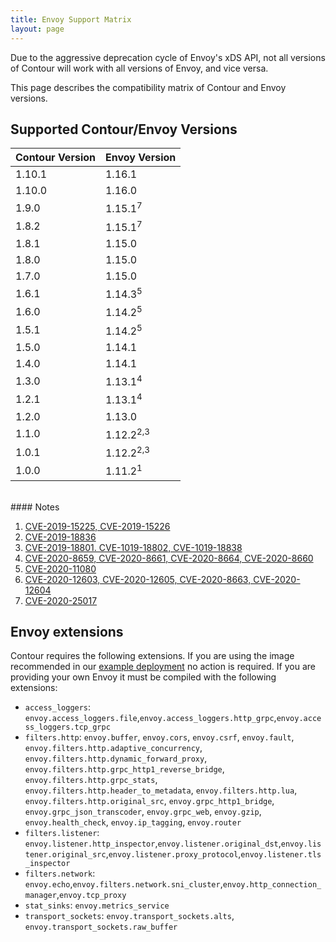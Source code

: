 ```yaml
---
title: Envoy Support Matrix
layout: page
---
```


Due to the aggressive deprecation cycle of Envoy's xDS API, not all versions of Contour will work with all versions of Envoy, and vice versa.

This page describes the compatibility matrix of Contour and Envoy versions.

## Supported Contour/Envoy Versions

| Contour Version | Envoy Version        |
| --------------- | :------------------- |
| 1.10.1          | 1.16.1               |
| 1.10.0          | 1.16.0               |
| 1.9.0           | 1.15.1<sup>7</sup>   |
| 1.8.2           | 1.15.1<sup>7</sup>   |
| 1.8.1           | 1.15.0               |
| 1.8.0           | 1.15.0               |
| 1.7.0           | 1.15.0               |
| 1.6.1           | 1.14.3<sup>5</sup>   |
| 1.6.0           | 1.14.2<sup>5</sup>   |
| 1.5.1           | 1.14.2<sup>5</sup>   |
| 1.5.0           | 1.14.1               |
| 1.4.0           | 1.14.1               |
| 1.3.0           | 1.13.1<sup>4</sup>   |
| 1.2.1           | 1.13.1<sup>4</sup>   |
| 1.2.0           | 1.13.0               |
| 1.1.0           | 1.12.2<sup>2,3</sup> |
| 1.0.1           | 1.12.2<sup>2,3</sup> |
| 1.0.0           | 1.11.2<sup>1</sup>   |

<br>
#### Notes

1. [CVE-2019-15225, CVE-2019-15226][1]
2. [CVE-2019-18836][2]
3. [CVE-2019-18801. CVE-1019-18802, CVE-1019-18838][4]
4. [CVE-2020-8659, CVE-2020-8661, CVE-2020-8664, CVE-2020-8660][5]
5. [CVE-2020-11080][6]
6. [CVE-2020-12603, CVE-2020-12605, CVE-2020-8663, CVE-2020-12604][7]
7. [CVE-2020-25017][8]

## Envoy extensions

Contour requires the following extensions.
If you are using the image recommended in our [example deployment][3] no action is required.
If you are providing your own Envoy it must be compiled with the following extensions:

- `access_loggers`: `envoy.access_loggers.file`,`envoy.access_loggers.http_grpc`,`envoy.access_loggers.tcp_grpc`
- `filters.http`: `envoy.buffer`, `envoy.cors`, `envoy.csrf`, `envoy.fault`, `envoy.filters.http.adaptive_concurrency`, `envoy.filters.http.dynamic_forward_proxy`, `envoy.filters.http.grpc_http1_reverse_bridge`, `envoy.filters.http.grpc_stats`, `envoy.filters.http.header_to_metadata`, `envoy.filters.http.lua`, `envoy.filters.http.original_src`, `envoy.grpc_http1_bridge`, `envoy.grpc_json_transcoder`, `envoy.grpc_web`, `envoy.gzip`, `envoy.health_check`, `envoy.ip_tagging`, `envoy.router`
- `filters.listener`: `envoy.listener.http_inspector`,`envoy.listener.original_dst`,`envoy.listener.original_src`,`envoy.listener.proxy_protocol`,`envoy.listener.tls_inspector`
- `filters.network`: `envoy.echo`,`envoy.filters.network.sni_cluster`,`envoy.http_connection_manager`,`envoy.tcp_proxy`
- `stat_sinks`: `envoy.metrics_service`
- `transport_sockets`: `envoy.transport_sockets.alts`, `envoy.transport_sockets.raw_buffer`

[1]: https://groups.google.com/forum/#!topic/envoy-announce/Zo3ZEFuPWec
[2]: https://groups.google.com/d/msg/envoy-announce/3-8S992PUV4/t-egdelVDwAJ
[3]: {{site.github.repository_url}}/tree/{{site.github.latest_release.tag_name}}/examples/contour
[4]: https://groups.google.com/d/msg/envoy-announce/BjgUTDTKAu8/DTfMMSyCAgAJ
[5]: https://groups.google.com/forum/#!msg/envoy-announce/sVqmxy0un2s/8aq430xiHAAJ
[6]: https://groups.google.com/d/msg/envoy-announce/y4C7hXH6WrU/eRoMZ6WaAgAJ
[7]: https://groups.google.com/d/msg/envoy-announce/qrrF8klFl-I/nz12XtqmAAAJ
[8]: https://groups.google.com/g/envoy-announce/c/5P0060xsRxc/m/dhIXZLjgCAAJ
